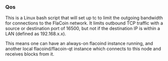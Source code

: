 ### Qos ###

This is a Linux bash script that will set up tc to limit the outgoing bandwidth for connections to the FlaCoin network. It limits outbound TCP traffic with a source or destination port of 16500, but not if the destination IP is within a LAN (defined as 192.168.x.x).

This means one can have an always-on flacoind instance running, and another local flacoind/flacoin-qt instance which connects to this node and receives blocks from it.
